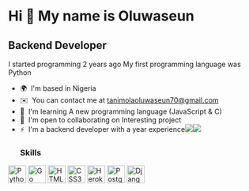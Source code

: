 Hi 👋 My name is Oluwaseun
==========================

Backend Developer
-----------------

I started programming 2 years ago My first programming language was Python

*   🌍  I'm based in Nigeria
*   ✉️  You can contact me at [tanimolaoluwaseun70@gmail.com](mailto:tanimolaoluwaseun70@gmail.com)
*   🧠  I'm learning A new programming language (JavaScript & C)
*   🤝  I'm open to collaborating on Interesting project
*   ⚡  I'm a backend developer with a year experience<a href="https://www.twitter.com/tanimola_jnr" target="_blank" rel="noreferrer"><img
                  src="https://img.shields.io/twitter/follow/tanimola_jnr?logo=twitter&style=for-the-badge&color=0891b2&labelColor=1c1917"
                /></a><a href="https://www.github.com/Oluwaseun241" target="_blank" rel="noreferrer"><img
                  src="https://img.shields.io/github/followers/Oluwaseun241?logo=github&style=for-the-badge&color=0891b2&labelColor=1c1917" /></a>
     ### Skills
<p align="left">
                                <a href="https://www.python.org/" target="_blank" rel="noreferrer"><img src="https://raw.githubusercontent.com/danielcranney/readme-generator/main/public/icons/skills/python-colored.svg" width="36" height="36" alt="Python" /></a>
                                <a href="https://go.dev/doc/" target="_blank" rel="noreferrer"><img src="https://raw.githubusercontent.com/danielcranney/readme-generator/main/public/icons/skills/go-colored.svg" width="36" height="36" alt="Go" /></a>
                                <a href="https://developer.mozilla.org/en-US/docs/Glossary/HTML5" target="_blank" rel="noreferrer"><img src="https://raw.githubusercontent.com/danielcranney/readme-generator/main/public/icons/skills/html5-colored.svg" width="36" height="36" alt="HTML5" /></a>
                                <a href="https://www.w3.org/TR/CSS/#css" target="_blank" rel="noreferrer"><img src="https://raw.githubusercontent.com/danielcranney/readme-generator/main/public/icons/skills/css3-colored.svg" width="36" height="36" alt="CSS3" /></a>
                                <a href="https://www.heroku.com/" target="_blank" rel="noreferrer"><img src="https://raw.githubusercontent.com/danielcranney/readme-generator/main/public/icons/skills/heroku-colored.svg" width="36" height="36" alt="Heroku" /></a>
                                <a href="https://www.postgresql.org/" target="_blank" rel="noreferrer"><img src="https://raw.githubusercontent.com/danielcranney/readme-generator/main/public/icons/skills/postgresql-colored.svg" width="36" height="36" alt="PostgreSQL" /></a>
                                <a href="https://www.djangoproject.com/" target="_blank" rel="noreferrer"><img src="https://raw.githubusercontent.com/danielcranney/readme-generator/main/public/icons/skills/django-colored.svg" width="36" height="36" alt="Django" /></a>
                    </p>
                    
